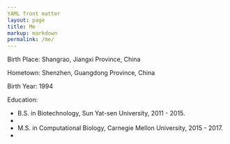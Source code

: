 ```yaml
---
YAML front matter
layout: page
title: Me
markup: markdown
permalink: /me/
---
```


<!-- ## More about my experience -->
<p>
Birth Place: Shangrao, Jiangxi Province, China
</p>
<p>Hometown: Shenzhen, Guangdong Province, China</p>
<p>Birth Year: 1994</p>
<p>
Education: <br/>
</p>
<ul>
	<li>B.S. in Biotechnology, Sun Yat-sen University, 2011 - 2015. <li/>
	<li>M.S. in Computational Biology, Carnegie Mellon University, 2015 - 2017. <li/>
</ul>



